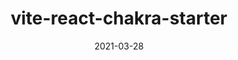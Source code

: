 ---
title: vite-react-chakra-starter
projectLink: https://vite-react-chakra-starter.sznm.dev
repoLink: https://github.com/sozonome/vite-react-chakra-starter
description: template to initialize vite react-ts app with Chakra UI setup
date: "2021-03-28"
icon: "/app_icons/nextchakra-starter.svg"
appStoreLink:
playStoreLink:
stacks:
  - vite
  - react
  - chakra-ui
---
